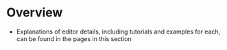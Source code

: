 # Overview

- Explanations of editor details, including tutorials and examples for each, can
  be found in the pages in this section